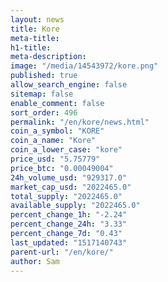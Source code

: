```yaml
---
layout: news
title: Kore
meta-title: 
h1-title: 
meta-description: 
image: "/media/14543972/kore.png"
published: true
allow_search_engine: false
sitemap: false
enable_comment: false
sort_order: 496
permalink: "/en/kore/news.html"
coin_a_symbol: "KORE"
coin_a_name: "Kore"
coin_a_lower_case: "kore"
price_usd: "5.75779"
price_btc: "0.00049004"
24h_volume_usd: "929317.0"
market_cap_usd: "2022465.0"
total_supply: "2022465.0"
available_supply: "2022465.0"
percent_change_1h: "-2.24"
percent_change_24h: "3.33"
percent_change_7d: "0.43"
last_updated: "1517140743"
parent-url: "/en/kore/"
author: Sam
---
```


